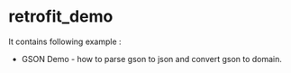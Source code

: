 # retrofit_demo
It contains following example : 
  - GSON Demo - how to parse gson to json and convert gson to domain.
